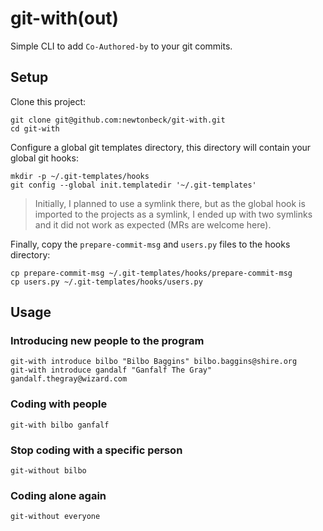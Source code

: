 # git-with(out)

Simple CLI to add `Co-Authored-by` to your git commits.

## Setup

Clone this project:

```
git clone git@github.com:newtonbeck/git-with.git
cd git-with
```

Configure a global git templates directory, this directory will contain your global git hooks:

```
mkdir -p ~/.git-templates/hooks
git config --global init.templatedir '~/.git-templates'
```

> Initially, I planned to use a symlink there, but as the global hook is imported to the projects as a symlink, I ended up with two symlinks and it did not work as expected (MRs are welcome here).

Finally, copy the `prepare-commit-msg` and `users.py` files to the hooks directory:

```
cp prepare-commit-msg ~/.git-templates/hooks/prepare-commit-msg
cp users.py ~/.git-templates/hooks/users.py
```

## Usage

### Introducing new people to the program

```shell
git-with introduce bilbo "Bilbo Baggins" bilbo.baggins@shire.org
git-with introduce gandalf "Ganfalf The Gray" gandalf.thegray@wizard.com
```

### Coding with people

```shell
git-with bilbo ganfalf
```

### Stop coding with a specific person

```shell
git-without bilbo
```

### Coding alone again

```shell
git-without everyone
```